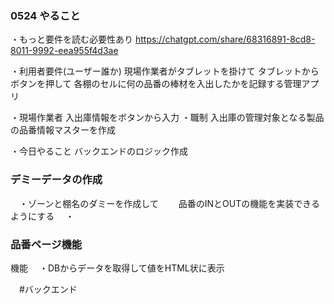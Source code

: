 ### 0524 やること
・もっと要件を読む必要性あり
https://chatgpt.com/share/68316891-8cd8-8011-9992-eea955f4d3ae

・利用者要件(ユーザー誰か)
現場作業者がタブレットを掛けて
タブレットからボタンを押して
各棚のセルに何の品番の棒材を入出したかを記録する管理アプリ

・現場作業者
 入出庫情報をボタンから入力
 ・職制
 入出庫の管理対象となる製品の品番情報マスターを作成

 ・今日やること
 バックエンドのロジック作成
 
 ### デミーデータの作成
 　・ゾーンと棚名のダミーを作成して
 　　品番のINとOUTの機能を実装できるようにする
 　・

 ### 品番ページ機能
 機能
 　・DBからデータを取得して値をHTML状に表示
 
　#バックエンド
　　
　